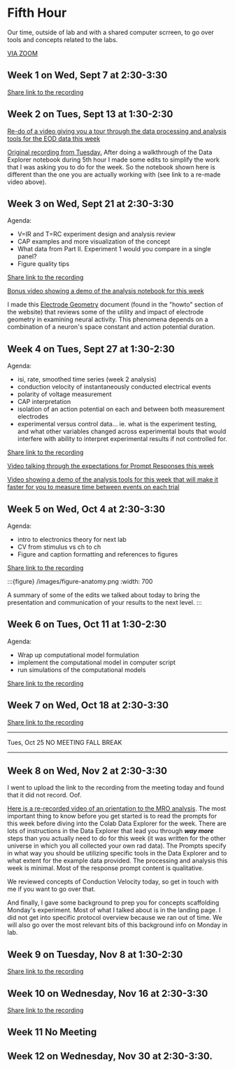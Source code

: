 # Fifth Hour

Our time, outside of lab and with a shared computer scrreen, to go over tools and concepts related to the labs.

[VIA ZOOM](https://wesleyan.zoom.us/j/94621043921?pwd=OC96eEtTMll5QitvUE9YSmtFWWgvdz09)

## Week 1 on Wed, Sept 7 at 2:30-3:30

[Share link to the recording](https://wesleyan.zoom.us/rec/share/g859mrLim3N8-tgPMDw0gyAjnC6DcgaRgUQicxSDq3lHiY2qHY5vcDzXOJ3FuBcP.Q_Wvgny3lMDoIqwY)

## Week 2 on Tues, Sept 13 at 1:30-2:30

[Re-do of a video giving you a tour through the data processing and analysis tools for the EOD data this week](https://wesleyan.zoom.us/rec/share/h63PehTOIKpbPXR_FUsBOGZ0m5mtbmZivtwb_ifk1bEHbk5rtOJYfxXC_0a-VBj1.gIFxk-mJjK_L23mA?startTime=1663159456000)

[Original recording from Tuesday.](https://wesleyan.zoom.us/rec/share/_cCU-zLOUFAsCSp1UarufCB9AYL9BVqmudfsxrs8heFM7pa6g0r-Xck7yx82ixJo.GqBeZoCo647h9A9m) After doing a walkthrough of the Data Explorer notebook during 5th hour I made some edits to simplify the work that I was asking you to do for the week. So the notebook shown here is different than the one you are actually working with (see link to a re-made video above).

## Week 3 on Wed, Sept 21 at 2:30-3:30

Agenda:
- V=IR and T=RC experiment design and analysis review
- CAP examples and more visualization of the concept
- What data from Part II. Experiment 1 would you compare in a single panel?
- Figure quality tips

[Share link to the recording](https://wesleyan.zoom.us/rec/share/TMpziBmsYh698KxyHSvs5YE_tbu7BB9dG3l0K48PuqBrEsZf1Laqmmcxrb7zsTXo.Oj1a98ZoN36fdbaN)

[Bonus video showing a demo of the analysis notebook for this week](https://wesleyan.zoom.us/rec/share/dKZEJ-1Eo3AIPMdCUKHjgkrfJBp-J8fMRocqZZzzjIUXKJM5GryK45wrhGKZKb72.NWSJlwv7c7bjqZOL?startTime=1663872529000)

I made this [Electrode Geometry](howto/electrode-geometry) document (found in the "howto" section of the website) that reviews some of the utility and impact of electrode geometry in examining neural activity. This phenomena depends on a combination of a neuron's space constant and action potential duration.

## Week 4 on Tues, Sept 27 at 1:30-2:30

Agenda:
- isi, rate, smoothed time series (week 2 analysis)
- conduction velocity of instantaneously conducted electrical events
- polarity of voltage measurement
- CAP interpretation
- isolation of an action potential on each and between both measurement electrodes
- experimental versus control data... ie. what is the experiment testing, and what other variables changed across experimental bouts that would interfere with ability to interpret experimental results if not controlled for.

[Share link to the recording](https://wesleyan.zoom.us/rec/play/pN_rECodX5W05HX_bQ_wq2keggd3oQvaqXC16V_2H6yl-toEaN9mHHHdEvfSyW_r0N4ZaUaqsVrQ5Hw-.6nb9KQc-_kj6Z6S7)

[Video talking through the expectations for Prompt Responses this week](https://wesleyan.zoom.us/rec/play/nNVka4BBHi8pe7I6DiuXvVHiJNjsNCrhrSjU354FyOuspoueokBJB3_gQEmWA4VBtJ-JGgLxQ2o2EzE.cORPEoc6-3EKSllo)

[Video showing a demo of the analysis tools for this week that will make it faster for you to measure time between events on each trial](https://wesleyan.zoom.us/rec/play/7kqj29yrf-eTF7St0_P2NrO7PIuebTsrg09lgVA872pB1FpOLfsmsnsYZKw3C7bQA0q4sLTUzjwoLvst.4kY60VbInw9l-sd8)


## Week 5 on Wed, Oct 4 at 2:30-3:30

Agenda:
- intro to electronics theory for next lab
- CV from stimulus vs ch to ch
- Figure and caption formatting and references to figures

[Share link to the recording](https://wesleyan.zoom.us/rec/play/oFqVBYqIgoirswypDMPS4ZDItzllgOQ6MROe4wawVeTCe9FL2PmtBEoSb_APswxvBsh3UwxkpLIJ0tFe.hpbJnT8ei_jC8kp7)

:::{figure} /images/figure-anatomy.png
:width: 700

A summary of some of the edits we talked about today to bring the presentation and communication of your results to the next level.
:::

## Week 6 on Tues, Oct 11 at 1:30-2:30

Agenda:
- Wrap up computational model formulation
- implement the computational model in computer script
- run simulations of the computational models

[Share link to the recording](https://wesleyan.zoom.us/rec/share/dBuCwcUbAid3tpWZKfk8s_MvdcLw7X8T60Mt4wvYAFGQYM9dGMEZ82aqjQJZiS6O.64gPhH8v8QY0HPbt?startTime=1665509422000)

## Week 7 on Wed, Oct 18 at 2:30-3:30

[Share link to the recording](https://wesleyan.zoom.us/rec/play/kWbEQy0YrvdKNDDws6azhus2umV3ystLVaBIZmiofTnrEJAskyOUvwai8p-r0KiwKmSMhbHeQjw3alfK.Y7uvrTJQ-jd_H1ag)

---

Tues, Oct 25 NO MEETING FALL BREAK

---

## Week 8 on Wed, Nov 2 at 2:30-3:30

I went to upload the link to the recording from the meeting today and found that it did not record. Oof.

[Here is a re-recorded video of an orientation to the MRO analysis](https://wesleyan.zoom.us/rec/share/OD3uhfr_r2aJtfhVRKPgQWsRIrOZf88qSi07XreinWZf6wbwpC2tClUGERMoBai0.wwwWowWv8ZdQbE2w). The most important thing to know before you get started is to read the prompts for this week before diving into the Colab Data Explorer for the week. There are lots of instructions in the Data Explorer that lead you through ***way more*** steps than you actually need to do for this week (it was written for the other universe in which you all collected your own rad data). The Prompts specify in what way you should be utilizing specific tools in the Data Explorer and to what extent for the example data provided. The processing and analysis this week is minimal. Most of the response prompt content is qualitative. 

We reviewed concepts of Conduction Velocity today, so get in touch with me if you want to go over that. 

And finally, I gave some background to prep you for concepts scaffolding Monday's experiment. Most of what I talked about is in the landing page. I did not get into specific protocol overview because we ran out of time. We will also go over the most relevant bits of this background info on Monday in lab.

## Week 9 on Tuesday, Nov 8 at 1:30-2:30

[Share link to the recording](https://wesleyan.zoom.us/rec/play/azFQxmoZHcXQ4iOGaFgs98plkpTeDRvXr6LY9zsC_cppOJjAu8SB21gbHeo5zjwOHJKRKWVanuolQnJt.PxFtHEgoiYN5mcmP)

## Week 10 on Wednesday, Nov 16 at 2:30-3:30

[Share link to the recording](https://wesleyan.zoom.us/rec/play/NwI5IeAh_yFDqvaUwgaqwPzvLNT_ydZbpUGJ5oY30G0tCuqvIwPhdLZ4_QWjel9CzZfyQiz4C9hLbTnM.aDi8Uw2YU5-pihg3)

## Week 11 No Meeting

## Week 12 on Wednesday, Nov 30 at 2:30-3:30.
